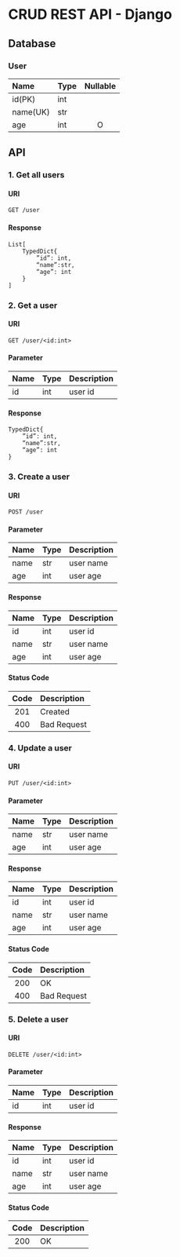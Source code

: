 # CRUD REST API - Django

## Database

### User

| Name     | Type | Nullable |
| :------- | :--- | :------: |
| id(PK)   | int  |          |
| name(UK) | str  |          |
| age      | int  |    O     |

## API

### 1. Get all users

#### URI

```
GET /user
```

#### Response

```
List[
    TypedDict{
        ”id”: int,
        “name”:str,
        “age”: int
    }
]
```

### 2. Get a user

#### URI

```
GET /user/<id:int>
```

#### Parameter

| Name | Type | Description |
| :--- | :--- | :---------- |
| id   | int  | user id     |

#### Response

```
TypedDict{
    ”id”: int,
    “name”:str,
    “age”: int
}
```

### 3. Create a user

#### URI

```
POST /user
```

#### Parameter

| Name | Type | Description |
| :--- | :--- | :---------- |
| name | str  | user name   |
| age  | int  | user age    |

#### Response

| Name | Type | Description |
| :--- | :--- | :---------- |
| id   | int  | user id     |
| name | str  | user name   |
| age  | int  | user age    |

#### Status Code

| Code | Description |
| :--: | :---------- |
| 201  | Created     |
| 400  | Bad Request |

### 4. Update a user

#### URI

```
PUT /user/<id:int>
```

#### Parameter

| Name | Type | Description |
| :--- | :--- | :---------- |
| name | str  | user name   |
| age  | int  | user age    |

#### Response

| Name | Type | Description |
| :--- | :--- | :---------- |
| id   | int  | user id     |
| name | str  | user name   |
| age  | int  | user age    |

#### Status Code

| Code | Description |
| :--: | :---------- |
| 200  | OK          |
| 400  | Bad Request |

### 5. Delete a user

#### URI

```
DELETE /user/<id:int>
```

#### Parameter

| Name | Type | Description |
| :--- | :--- | :---------- |
| id   | int  | user id     |

#### Response

| Name | Type | Description |
| :--- | :--- | :---------- |
| id   | int  | user id     |
| name | str  | user name   |
| age  | int  | user age    |

#### Status Code

| Code | Description |
| :--: | :---------- |
| 200  | OK          |
